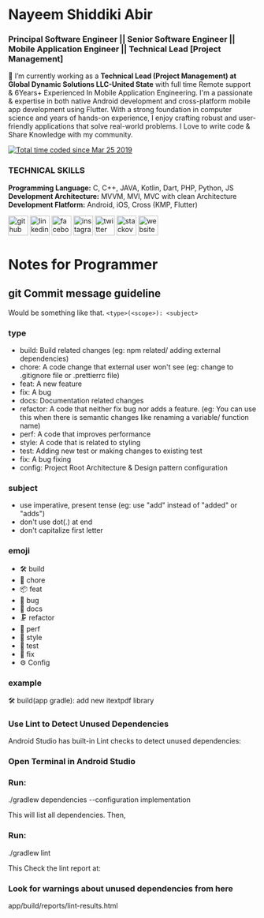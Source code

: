 # Nayeem Shiddiki Abir
### Principal Software Engineer || Senior Software Engineer || Mobile Application Engineer || Technical Lead [Project Management]

🔭 I’m currently working as a **Technical Lead (Project Management) at Global Dynamic Solutions LLC-United State** with  full time Remote support & 6Years+ Experienced In Mobile Application Engineering. I'm a passionate & expertise in both native Android development and cross-platform mobile app development using Flutter. With a strong foundation in computer science and years of hands-on experience, I enjoy crafting robust and user-friendly applications that solve real-world problems. I Love to write code & Share Knowledge with my community. 

<a href="https://wakatime.com/@abircse"><img src="https://wakatime.com/badge/user/84544c78-ad62-4fe7-ad58-fbbac5100975.svg" alt="Total time coded since Mar 25 2019" /></a>

### TECHNICAL SKILLS
**Programming Language:** C, C++, JAVA, Kotlin, Dart, PHP, Python, JS <br />
**Development Architecture:** MVVM, MVI, MVC with clean Architecture<br />
**Development Flatform:** Android, iOS, Cross (KMP, Flutter) <br />


[<img src='https://cdn.jsdelivr.net/npm/simple-icons@3.0.1/icons/github.svg' alt='github' height='40'>](https://github.com/abircse)  [<img src='https://cdn.jsdelivr.net/npm/simple-icons@3.0.1/icons/linkedin.svg' alt='linkedin' height='40'>](https://www.linkedin.com/in/abircoxsbazar/)  [<img src='https://cdn.jsdelivr.net/npm/simple-icons@3.0.1/icons/facebook.svg' alt='facebook' height='40'>](https://www.facebook.com/nayeemshiddikiabir)  [<img src='https://cdn.jsdelivr.net/npm/simple-icons@3.0.1/icons/instagram.svg' alt='instagram' height='40'>](https://www.instagram.com/abircse/)  [<img src='https://cdn.jsdelivr.net/npm/simple-icons@3.0.1/icons/twitter.svg' alt='twitter' height='40'>](https://twitter.com/Ns_abir)  [<img src='https://cdn.jsdelivr.net/npm/simple-icons@3.0.1/icons/stackoverflow.svg' alt='stackoverflow' height='40'>](https://stackoverflow.com/users/nayeem-shiddiki-abir)  [<img src='https://cdn.jsdelivr.net/npm/simple-icons@3.0.1/icons/icloud.svg' alt='website' height='40'>](coxtunes.com)  


# Notes for Programmer

## git Commit message guideline

Would be something like that.
`<type>(<scope>): <subject>`

### type
* build: Build related changes (eg: npm related/ adding external dependencies)
* chore: A code change that external user won't see (eg: change to .gitignore file or .prettierrc file)
* feat: A new feature
* fix: A bug
* docs: Documentation related changes
* refactor: A code that neither fix bug nor adds a feature. (eg: You can use this when there is semantic changes like renaming a variable/ function name)
* perf: A code that improves performance
* style: A code that is related to styling
* test: Adding new test or making changes to existing test
* fix: A bug fixing
* config: Project Root Architecture & Design pattern configuration

### subject
* use imperative, present tense (eg: use "add" instead of "added" or "adds")
* don't use dot(.) at end
* don't capitalize first letter

### emoji
* 🛠 build
* 👀 chore
* 📦 feat
* 🐛 bug
* 📝 docs
* 🗜️ refactor
* 🚀 perf
* 🎨 style
* 🧪 test
* 🔨 fix
* ⚙️ Config

### example
🛠 build(app gradle): add new itextpdf library

### Use Lint to Detect Unused Dependencies
Android Studio has built-in Lint checks to detect unused dependencies:

### Open Terminal in Android Studio

### Run:
./gradlew dependencies --configuration implementation  

This will list all dependencies. Then, 

### Run:
./gradlew lint

This Check the lint report at:

### Look for warnings about unused dependencies from here
app/build/reports/lint-results.html

